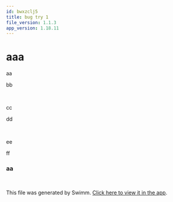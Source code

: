 ```yaml
---
id: bwxzclj5
title: bug try 1
file_version: 1.1.3
app_version: 1.18.11
---
```


<!-- Intro - Do not remove this comment -->
# aaa

aa

bb

<br/>

cc

dd

<br/>

ee

ff

### aa

<br/>

This file was generated by Swimm. [Click here to view it in the app](http://localhost:5000/repos/Z2l0aHViJTNBJTNBdDElM0ElM0FlcmFuLXN3aW1t/playlists/bwxzclj5).
